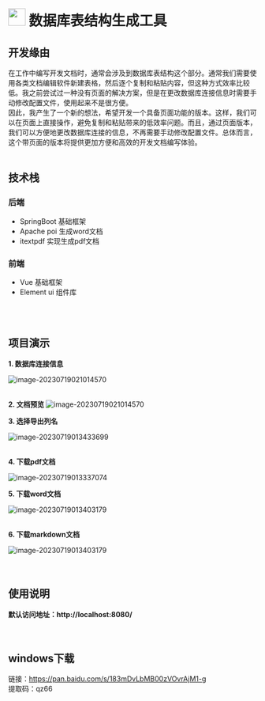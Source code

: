 # <img src="https://gitee.com/geqian618/resource/raw/master/images/table-structure/favicon.ico" width="35" /> 数据库表结构生成工具

## 开发缘由

在工作中编写开发文档时，通常会涉及到数据库表结构这个部分。通常我们需要使用各类文档编辑软件新建表格，然后逐个复制和粘贴内容，但这种方式效率比较低。我之前尝试过一种没有页面的解决方案，但是在更改数据库连接信息时需要手动修改配置文件，使用起来不是很方便。    
因此，我产生了一个新的想法，希望开发一个具备页面功能的版本。这样，我们可以在页面上直接操作，避免复制和粘贴带来的低效率问题。而且，通过页面版本，我们可以方便地更改数据库连接的信息，不再需要手动修改配置文件。总体而言，这个带页面的版本将提供更加方便和高效的开发文档编写体验。
<br>
<br>

## 技术栈
### 后端
- SpringBoot 基础框架
- Apache poi 生成word文档
- itextpdf 实现生成pdf文档

### 前端
- Vue 基础框架
- Element ui 组件库
<br>
<br>


## 项目演示

**1. 数据库连接信息**

![image-20230719021014570](https://gitee.com/geqian618/resource/raw/master/images/table-structure/连接信息.png)  
<br>

**2. 文档预览**
![image-20230719021014570](https://gitee.com/geqian618/resource/raw/master/images/table-structure/文档预览.png)
<br>

**3. 选择导出列名**

![image-20230719013433699](https://gitee.com/geqian618/resource/raw/master/images/table-structure/选择列名.png)  
<br>


**4. 下载pdf文档**

![image-20230719013337074](https://gitee.com/geqian618/resource/raw/master/images/table-structure/pdf文档.png)
<br>

**5. 下载word文档**

![image-20230719013403179](https://gitee.com/geqian618/resource/raw/master/images/table-structure/word文档.png)  
<br>

**6. 下载markdown文档**

![image-20230719013403179](https://gitee.com/geqian618/resource/raw/master/images/table-structure/markdown文档.png)  
<br>
<br>




## 使用说明

**默认访问地址：http://localhost:8080/**  
<br>
<br>


## windows下载
链接：https://pan.baidu.com/s/183mDvLbMB00zVOvrAjM1-g    
提取码：qz66


